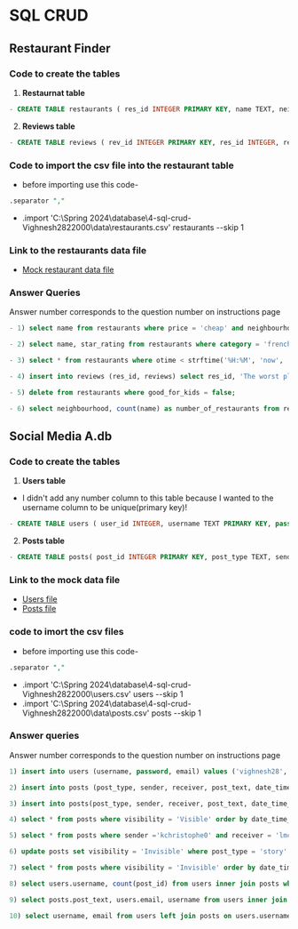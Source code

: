# SQL CRUD

## Restaurant Finder

### Code to create the tables
1) **Restaurnat table**
```sql
- CREATE TABLE restaurants ( res_id INTEGER PRIMARY KEY, name TEXT, neighbourhood TEXT, category TEXT, price TEXT, good_for_kids BOOLEAN, otime TEXT, ctime TEXT, star_rating INTEGER);
```
 2) **Reviews table**
 ```sql
 - CREATE TABLE reviews ( rev_id INTEGER PRIMARY KEY, res_id INTEGER, review TEXT);
 ```

### Code to import the csv file into the restaurant table
- before importing use this code- 
```sql
.separator ","
```
- .import 'C:\Spring 2024\database\4-sql-crud-Vighnesh2822000\data\restaurants.csv' restaurants --skip 1

### Link to the restaurants data file 
- [Mock restaurant data file](https://github.com/dbdesign-students-spring2024/4-sql-crud-Vighnesh2822000/blob/main/data/restaurants.csv)

### Answer Queries
Answer number corresponds to the question number on instructions page
```sql
- 1) select name from restaurants where price = 'cheap' and neighbourhood ='bronx';

```
```sql
- 2) select name, star_rating from restaurants where category = 'french' and star_rating >= 3 order by star_rating desc;
```
```sql
- 3) select * from restaurants where otime < strftime('%H:%M', 'now', 'localtime') and ctime > strftime('%H:%M', 'now', 'localtime');
```
```sql
- 4) insert into reviews (res_id, reviews) select res_id, 'The worst place' from restaurants where restaurants.name = 'Senger LLC';

```
```sql
- 5) delete from restaurants where good_for_kids = false;
```
```sql
- 6) select neighbourhood, count(name) as number_of_restaurants from restaurants group by neighbourhood; 
```



## Social Media A.db

### Code to create the tables
1) **Users table**
- I didn't add any number column to this table because I wanted to the username column to be unique(primary key)!
```sql
- CREATE TABLE users ( user_id INTEGER, username TEXT PRIMARY KEY, password TEXT, email TEXT);
```
2) **Posts table**

```sql
- CREATE TABLE posts( post_id INTEGER PRIMARY KEY, post_type TEXT, sender TEXT, receiver TEXT, post_type TEXT date_time_posted DATETIME, visibility TEXT);
```
### Link to the mock data file
- [Users file](https://github.com/dbdesign-students-spring2024/4-sql-crud-Vighnesh2822000/blob/main/data/users.csv)
- [Posts file](https://github.com/dbdesign-students-spring2024/4-sql-crud-Vighnesh2822000/blob/main/data/posts.csv)

### code to imort the csv files
- before importing use this code-
```sql
.separator ","
```
- .import 'C:\Spring 2024\database\4-sql-crud-Vighnesh2822000\users.csv' users --skip 1
- .import 'C:\Spring 2024\database\4-sql-crud-Vighnesh2822000\data\posts.csv' posts --skip 1

### Answer queries
Answer number corresponds to the question number on instructions page
```sql
1) insert into users (username, password, email) values ('vighnesh28','happyhappy', 'vd2058@nyu.edu');
```
```sql
2) insert into posts (post_type, sender, receiver, post_text, date_time_posted, visibility) values ('message', 'dbail0','tovise1', 'How is it going mate?', strftime('%Y-%m-%d %H:%M:%S', 'now', 'localtime'), 'Visible');
```
```sql
3) insert into posts(post_type, sender, receiver, post_text, date_time_posted, visibility) values ('story', 'vighnesh28', 'everyone', 'Party over here!!!!!', strftime('%Y-%m-%d %H:%M:%S', 'now', 'localtime'), 'Visible');
```
```sql
4) select * from posts where visibility = 'Visible' order by date_time_posted desc limit 10;
```
```sql
5) select * from posts where sender ='kchristophe0' and receiver = 'lmcettrick0' and visibility = 'Visible' and post_type = 'message' order by date_time_posted desc limit 10;
```
```sql
6) update posts set visibility = 'Invisible' where post_type = 'story' and julianday('now','localtime') - julianday(strftime(date_time_posted)) > 1;
```
```sql
7) select * from posts where visibility = 'Invisible' order by date_time_posted desc;
```
```sql
8) select users.username, count(post_id) from users inner join posts where users.username = posts.sender group by username;
```
```sql
9) select posts.post_text, users.email, username from users inner join posts on users.username = posts.sender where julianday('now','localtime') - julianday(date_time_posted) < 1; 
```
```sql
10) select username, email from users left join posts on users.username = posts.sender where posts.sender is null;
```
